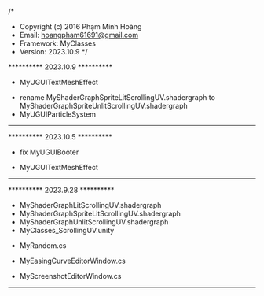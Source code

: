 /*
 * Copyright (c) 2016 Phạm Minh Hoàng
 * Email:       hoangpham61691@gmail.com
 * Framework:   MyClasses
 * Version:     2023.10.9
 */



********** 2023.10.9 **********

+ MyUGUITextMeshEffect
* rename MyShaderGraphSpriteLitScrollingUV.shadergraph to MyShaderGraphSpriteUnlitScrollingUV.shadergraph
* MyUGUIParticleSystem

**************************



********** 2023.10.5 **********

* fix MyUGUIBooter
+ MyUGUITextMeshEffect

**************************



********** 2023.9.28 **********

+ MyShaderGraphLitScrollingUV.shadergraph
+ MyShaderGraphSpriteLitScrollingUV.shadergraph
+ MyShaderGraphUnlitScrollingUV.shadergraph
+ MyClasses_ScrollingUV.unity
* MyRandom.cs
+ MyEasingCurveEditorWindow.cs
* MyScreenshotEditorWindow.cs

**************************
